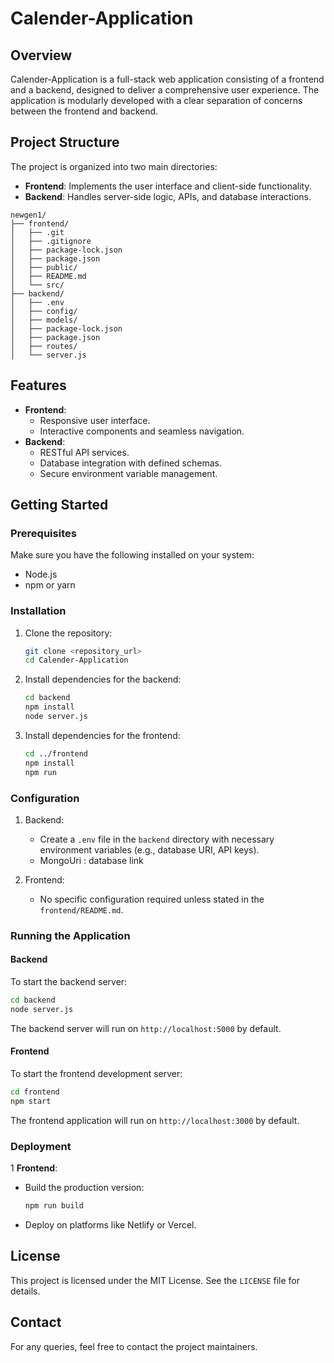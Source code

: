 # Calender-Application

## Overview
Calender-Application is a full-stack web application consisting of a frontend and a backend, designed to deliver a comprehensive user experience. The application is modularly developed with a clear separation of concerns between the frontend and backend.

## Project Structure
The project is organized into two main directories:

- **Frontend**: Implements the user interface and client-side functionality.
- **Backend**: Handles server-side logic, APIs, and database interactions.

```
newgen1/
├── frontend/
│   ├── .git
│   ├── .gitignore
│   ├── package-lock.json
│   ├── package.json
│   ├── public/
│   ├── README.md
│   └── src/
├── backend/
│   ├── .env
│   ├── config/
│   ├── models/
│   ├── package-lock.json
│   ├── package.json
│   ├── routes/
│   └── server.js
```

## Features
- **Frontend**:
  - Responsive user interface.
  - Interactive components and seamless navigation.
- **Backend**:
  - RESTful API services.
  - Database integration with defined schemas.
  - Secure environment variable management.

## Getting Started

### Prerequisites
Make sure you have the following installed on your system:
- Node.js
- npm or yarn

### Installation

1. Clone the repository:
   ```bash
   git clone <repository_url>
   cd Calender-Application
   ```

2. Install dependencies for the backend:
   ```bash
   cd backend
   npm install
   node server.js
   ```

3. Install dependencies for the frontend:
   ```bash
   cd ../frontend
   npm install
   npm run
   ```

### Configuration
1. Backend:
   - Create a `.env` file in the `backend` directory with necessary environment variables (e.g., database URI, API keys).
   - MongoUri : database link

2. Frontend:
   - No specific configuration required unless stated in the `frontend/README.md`.

### Running the Application

#### Backend
To start the backend server:
```bash
cd backend
node server.js
```
The backend server will run on `http://localhost:5000` by default.

#### Frontend
To start the frontend development server:
```bash
cd frontend
npm start
```
The frontend application will run on `http://localhost:3000` by default.

### Deployment


1  **Frontend**:
   - Build the production version:
     ```bash
     npm run build
     ```
   - Deploy on platforms like Netlify or Vercel.


## License
This project is licensed under the MIT License. See the `LICENSE` file for details.

## Contact
For any queries, feel free to contact the project maintainers.
